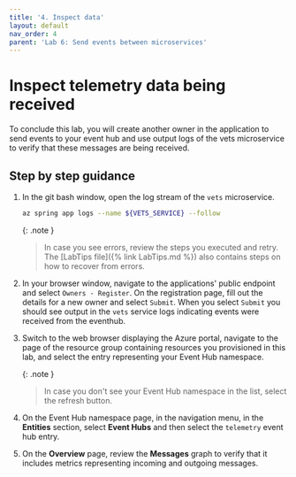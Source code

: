 ```yaml
---
title: '4. Inspect data'
layout: default
nav_order: 4
parent: 'Lab 6: Send events between microservices'
---
```


# Inspect telemetry data being received

To conclude this lab, you will create another owner in the application to send events to your event hub and use output logs of the vets microservice to verify that these messages are being received.

## Step by step guidance

1. In the git bash window, open the log stream of the `vets` microservice.

   ```bash
   az spring app logs --name ${VETS_SERVICE} --follow
   ```

   {: .note }
   > In case you see errors, review the steps you executed and retry. The [LabTips file]({% link LabTips.md %}) also contains steps on how to recover from errors.

1. In your browser window, navigate to the applications' public endpoint and select `Owners - Register`. On the registration page, fill out the details for a new owner and select `Submit`. When you select `Submit` you should see output in the `vets` service logs indicating events were received from the eventhub. 

1. Switch to the web browser displaying the Azure portal, navigate to the page of the resource group containing resources you provisioned in this lab, and select the entry representing your Event Hub namespace.

   {: .note }
   > In case you don't see your Event Hub namespace in the list, select the refresh button.

1. On the Event Hub namespace page, in the navigation menu, in the **Entities** section, select **Event Hubs** and then select the `telemetry` event hub entry.

1. On the **Overview** page, review the **Messages** graph to verify that it includes metrics representing incoming and outgoing messages.